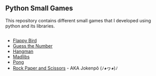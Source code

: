 ## Python Small Games

This repository contains different small games that I developed using python and its libraries.

##

- [Flappy Bird](https://github.com/marcoshsq/Python_Small_Games/tree/main/Flappy%20Bird%20Game)
- [Guess the Number](https://github.com/marcoshsq/Python_Small_Games/tree/main/Guess%20the%20Number)
- [Hangman](https://github.com/marcoshsq/Python_Small_Games/tree/main/Hangman)
- [Madlibs](https://github.com/marcoshsq/Python_Small_Games/tree/main/Madlibs)
- [Pong](https://github.com/marcoshsq/Python_Small_Games/tree/main/Pong)
- [Rock Paper and Scissors](https://github.com/marcoshsq/Python_Small_Games/tree/main/Rock%20Paper%20and%20Scissors) - AKA Jokenpô (ﾉ◕ヮ◕)ﾉ


